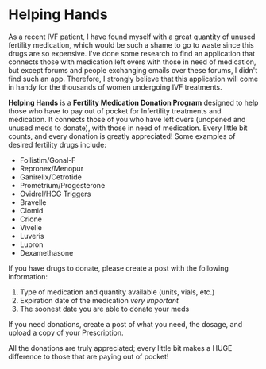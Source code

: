 # Helping Hands

As a recent IVF patient, I have found myself with a great quantity of unused fertility medication, which would be such a shame to go to waste since this drugs are so expensive. I've done some research to find an application that connects those with medication left overs with those in need of medication, but except forums and people exchanging emails over these forums, I didn't find such an app. Therefore, I strongly believe that this application will come in handy for the thousands of women undergoing IVF treatments.

**Helping Hands** is a **Fertility Medication Donation Program** designed to help those who have to pay out of pocket for Infertility treatments and medication. It connects those of you who have left overs (unopened and unused meds to donate), with those in need of medication. Every little bit counts, and every donation is greatly appreciated! Some examples of desired fertility drugs include: 
* Follistim/Gonal-F 
* Repronex/Menopur 
* Ganirelix/Cetrotide 
* Prometrium/Progesterone 
* Ovidrel/HCG Triggers 
* Bravelle
* Clomid 
* Crione 
* Vivelle 
* Luveris 
* Lupron 
* Dexamethasone 

If you have drugs to donate, please create a post with the following information:
1. Type of medication and quantity available (units, vials, etc.) 
1. Expiration date of the medication *very important* 
1. The soonest date you are able to donate your meds 

If you need donations, create a post of what you need, the dosage, and upload a copy of your Prescription. 

All the donations are truly appreciated; every little bit makes a HUGE difference to those that are paying out of pocket! 
